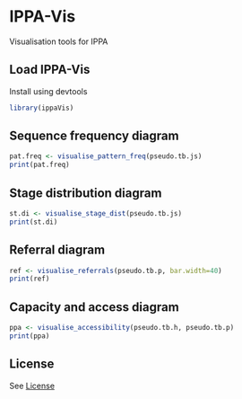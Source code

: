# IPPA-Vis
Visualisation tools for IPPA 

## Load IPPA-Vis

Install using devtools
```r
library(ippaVis)
```

## Sequence frequency diagram

```r
pat.freq <- visualise_pattern_freq(pseudo.tb.js)
print(pat.freq)
```

## Stage distribution diagram

```r
st.di <- visualise_stage_dist(pseudo.tb.js)
print(st.di)
```

## Referral diagram

```r
ref <- visualise_referrals(pseudo.tb.p, bar.width=40)
print(ref)
```

## Capacity and access diagram

```r
ppa <- visualise_accessibility(pseudo.tb.h, pseudo.tb.p)
print(ppa)
```


## License
See [License](LICENSE.)
